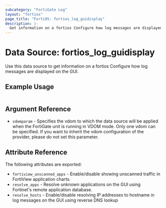 ```yaml
---
subcategory: "FortiGate Log"
layout: "fortios"
page_title: "FortiOS: fortios_log_guidisplay"
description: |-
  Get information on a fortios Configure how log messages are displayed on the GUI.
---
```


# Data Source: fortios_log_guidisplay
Use this data source to get information on a fortios Configure how log messages are displayed on the GUI.


## Example Usage

```hcl

```

## Argument Reference

* `vdomparam` - Specifies the vdom to which the data source will be applied when the FortiGate unit is running in VDOM mode. Only one vdom can be specified. If you want to inherit the vdom configuration of the provider, please do not set this parameter.

## Attribute Reference

The following attributes are exported:

* `fortiview_unscanned_apps` - Enable/disable showing unscanned traffic in FortiView application charts.
* `resolve_apps` - Resolve unknown applications on the GUI using Fortinet's remote application database.
* `resolve_hosts` - Enable/disable resolving IP addresses to hostname in log messages on the GUI using reverse DNS lookup
